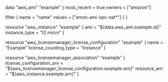 data "aws_ami" "example" {
  most_recent = true
  owners      = ["amazon"]

  filter {
    name   = "name"
    values = ["amzn-ami-vpc-nat*"]
  }
}

resource "aws_instance" "example" {
  ami           = "${data.aws_ami.example.id}"
  instance_type = "t2.micro"
}

resource "aws_licensemanager_license_configuration" "example" {
  name                  = "Example"
  license_counting_type = "Instance"
}

resource "aws_licensemanager_association" "example" {
  license_configuration_arn = "${aws_licensemanager_license_configuration.example.arn}"
  resource_arn              = "${aws_instance.example.arn}"
}
